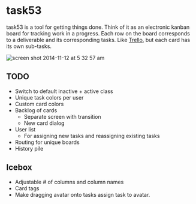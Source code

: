 # task53
task53 is a tool for getting things done. Think of it as an electronic kanban
board for tracking work in a progress. Each row on the board corresponds to
a deliverable and its corresponding tasks. Like [Trello](https://trello.com/), 
but each card has its own sub-tasks.

![screen shot 2014-11-12 at 5 32 57 am](https://cloud.githubusercontent.com/assets/480618/5010948/604f280a-6a2d-11e4-8b60-a91feb95eba0.png)

## TODO
 * Switch to default inactive + active class
 * Unique task colors per user
 * Custom card colors
 * Backlog of cards
   - Separate screen with transition
   - New card dialog
 * User list
   - For assigning new tasks and reassigning existing tasks
 * Routing for unique boards
 * History pile

## Icebox
 * Adjustable # of columns and column names
 * Card tags
 * Make dragging avatar onto tasks assign task to avatar.
